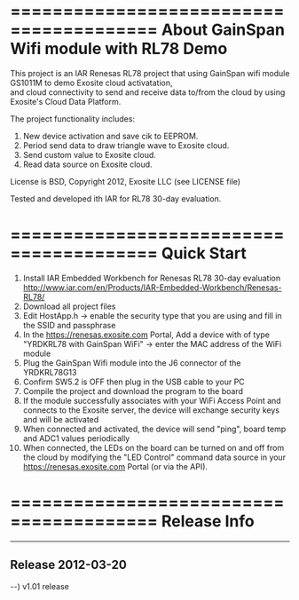 ========================================
About GainSpan Wifi module with RL78 Demo
========================================
This project is an IAR Renesas RL78 project that using GainSpan wifi module GS1011M to demo Exosite cloud activatation, <br>
and cloud connectivity to send and receive data to/from the cloud by using Exosite's Cloud Data Platform.<br> 

The project functionality includes:<br>
1) New device activation and save cik to EEPROM.<br>
2) Period send data to draw triangle wave to Exosite cloud.<br>
3) Send custom value to Exosite cloud.<br>
4) Read data source on Exosite cloud.<br>

License is BSD, Copyright 2012, Exosite LLC (see LICENSE file)

Tested and developed ith IAR for RL78 30-day evaluation.<br>

========================================
Quick Start
========================================
1) Install IAR Embedded Workbench for Renesas RL78 30-day evaluation<br>
http://www.iar.com/en/Products/IAR-Embedded-Workbench/Renesas-RL78/ <br>
2) Download all project files<br>
3) Edit HostApp.h -> enable the security type that you are using and fill in the SSID and passphrase<br>
4) In the https://renesas.exosite.com Portal, Add a device with of type "YRDKRL78 with GainSpan WiFi" -> enter the MAC address of the WiFi module<br>
5) Plug the GainSpan Wifi module into the J6 connector of the YRDKRL78G13<br>
6) Confirm SW5.2 is OFF then plug in the USB cable to your PC<br>
7) Compile the project and download the program to the board<br>
8) If the module successfully associates with your WiFi Access Point and connects to the Exosite server, the device will exchange security keys and will be activated<br>
9) When connected and activated, the device will send "ping", board temp and ADC1 values periodically<br>
10) When connected, the LEDs on the board can be turned on and off from the cloud by modifying the "LED Control" command data source in your https://renesas.exosite.com Portal (or via the API).<br>

========================================
Release Info
========================================
----------------------------------------
Release 2012-03-20
----------------------------------------
--) v1.01 release<br>


